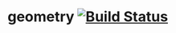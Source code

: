 # geometry [![Build Status](https://travis-ci.org/HataBeach/geometry.svg?branch=master)](https://travis-ci.org/HataBeach/geometry)